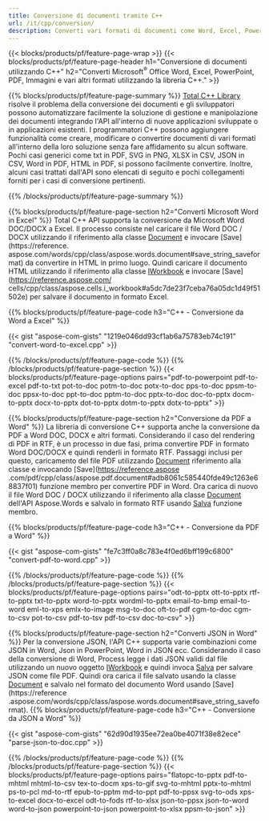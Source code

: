 ```yaml
---
title: Conversione di documenti tramite C++ 
url: /it/cpp/conversion/
description: Converti vari formati di documenti come Word, Excel, PowerPoint, PDF, JSON, Immagini e altro utilizzando l'API C++. 
---
```


{{< blocks/products/pf/feature-page-wrap >}}
{{< blocks/products/pf/feature-page-header h1="Conversione di documenti utilizzando C++" h2="Converti Microsoft<sup>&reg;</sup> Office Word, Excel, PowerPoint, PDF, Immagini e vari altri formati utilizzando la libreria C++." >}}

{{% blocks/products/pf/feature-page-summary %}}
[Total C++ Library](https://products.aspose.com/total/cpp/) risolve il problema della conversione dei documenti e gli sviluppatori possono automatizzare facilmente la soluzione di gestione e manipolazione dei documenti integrando l'API all'interno di nuove applicazioni sviluppate o in applicazioni esistenti. I programmatori C++ possono aggiungere funzionalità come creare, modificare o convertire documenti di vari formati all'interno della loro soluzione senza fare affidamento su alcun software. Pochi casi generici come txt in PDF, SVG in PNG, XLSX in CSV, JSON in CSV, Word in PDF, HTML in PDF, si possono facilmente convertire. Inoltre, alcuni casi trattati dall'API sono elencati di seguito e pochi collegamenti forniti per i casi di conversione pertinenti. 

{{% /blocks/products/pf/feature-page-summary  %}}

{{% blocks/products/pf/feature-page-section  h2="Converti Microsoft Word in Excel" %}}
Total C++ API supporta la conversione da Microsoft Word DOC/DOCX a Excel.  Il processo consiste nel caricare il file Word DOC / DOCX utilizzando il riferimento alla classe [Document](https://reference.aspose.com/words/cpp/class/aspose.words.document) e invocare [Save](https://reference. aspose.com/words/cpp/class/aspose.words.document#save_string_saveformat) da convertire in HTML in primo luogo. Quindi caricare il documento HTML utilizzando il riferimento alla classe [IWorkbook](https://reference.aspose.com/cells/cpp/class/aspose.cells.i_workbook) e invocare [Save](https://reference.aspose.com/ cells/cpp/class/aspose.cells.i_workbook#a5dc7de23f7ceba76a05dc1d49f51502e) per salvare il documento in formato Excel. 

{{% blocks/products/pf/feature-page-code h3="C++ - Conversione da Word a Excel" %}}

{{< gist "aspose-com-gists" "1219e046dd93cf1ab6a75783eb74c191" "convert-word-to-excel.cpp" >}}

{{% /blocks/products/pf/feature-page-code  %}}
{{% /blocks/products/pf/feature-page-section %}}
{{< blocks/products/pf/feature-page-options pairs="pdf-to-powerpoint pdf-to-excel pdf-to-txt pot-to-doc potm-to-doc potx-to-doc pps-to-doc ppsm-to-doc ppsx-to-doc ppt-to-doc pptm-to-doc pptx-to-doc  doc-to-pptx docm-to-pptx docx-to-pptx dot-to-pptx dotm-to-pptx dotx-to-pptx" >}}

{{% blocks/products/pf/feature-page-section  h2="Conversione da PDF a Word" %}}
La libreria di conversione C++ supporta anche la conversione da PDF a Word DOC, DOCX e altri formati. Considerando il caso del rendering di PDF in RTF, è un processo in due fasi, prima convertire PDF in formato Word DOC/DOCX e quindi renderli in formato RTF. Passaggi inclusi per questo, caricamento del file PDF utilizzando [Document](https://reference.aspose.com/pdf/cpp/class/aspose.pdf.document) riferimento alla classe e invocando [Save](https://reference.aspose .com/pdf/cpp/class/aspose.pdf.document#adb8061c585440fde49c1263e68837f01) funzione membro per convertire PDF in Word. Ora carica di nuovo il file Word DOC / DOCX utilizzando il riferimento alla classe [Document](https://reference.aspose.com/words/cpp/class/aspose.words.document) dell'API Aspose.Words e salvalo in formato RTF usando [Salva](https://reference.aspose.com/words/cpp/class/aspose.words.document#save_stream_saveformat) funzione membro.

{{% blocks/products/pf/feature-page-code h3="C++ - Conversione da PDF a Word" %}}

{{< gist "aspose-com-gists" "fe7c3ff0a8c783e4f0ed6bff199c6800" "convert-pdf-to-word.cpp" >}}

{{% /blocks/products/pf/feature-page-code  %}}
{{% /blocks/products/pf/feature-page-section %}}
{{< blocks/products/pf/feature-page-options pairs="odt-to-pptx ott-to-pptx rtf-to-pptx txt-to-pptx word-to-pptx wordml-to-pptx email-to-bmp email-to-word eml-to-xps emlx-to-image msg-to-doc oft-to-pdf cgm-to-doc cgm-to-csv pot-to-csv pdf-to-tsv pdf-to-csv doc-to-csv" >}}

{{% blocks/products/pf/feature-page-section  h2="Converti JSON in Word" %}}
Per la conversione JSON, l'API C++ supporta varie combinazioni come JSON in Word, Json in PowerPoint, Word in JSON ecc. Considerando il caso della conversione di Word, Process legge i dati JSON validi dal file utilizzando un nuovo oggetto [IWorkbook](https://reference.aspose.com/cells/cpp/class/aspose.cells.i_workbook) e quindi invoca [Salva](https://reference.aspose.com/cells/cpp/class/aspose.cells.i_workbook#a9460f52a2dec8f4bf623a4905167d997) per salvare JSON come file PDF. Quindi ora carica il file salvato usando la classe [Document](https://reference.aspose.com/words/cpp/class/aspose.words.document) e salvalo nel formato del documento Word usando [Save](https://reference .aspose.com/words/cpp/class/aspose.words.document#save_string_saveformat).
{{% blocks/products/pf/feature-page-code h3="C++ - Conversione da JSON a Word" %}}

{{< gist "aspose-com-gists" "62d90d1935ee72ea0be4071f38e82ece" "parse-json-to-doc.cpp" >}}


{{% /blocks/products/pf/feature-page-code  %}}
{{% /blocks/products/pf/feature-page-section %}}
{{< blocks/products/pf/feature-page-options pairs="flatopc-to-pptx pdf-to-mhtml mhtml-to-csv tex-to-docm xps-to-gif svg-to-mhtml pptx-to-mhtml ps-to-pcl md-to-rtf epub-to-pptm md-to-ppt pdf-to-ppsx svg-to-ods xps-to-excel docx-to-excel odt-to-fods rtf-to-xlsx json-to-ppsx json-to-word word-to-json powerpoint-to-json powerpoint-to-xlsx ppsm-to-json" >}}